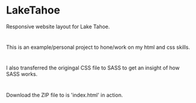 # LakeTahoe
Responsive website layout for Lake Tahoe.
#
This is an example/personal project to hone/work on my html and css skills.
#
I also transferred the origingal CSS file to SASS to get an insight of how SASS works.
#
Download the ZIP file to is 'index.html' in action.
